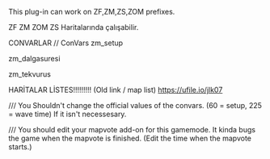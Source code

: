 This plug-in can work on ZF,ZM,ZS,ZOM prefixes.

ZF ZM ZOM ZS Haritalarında çalışabilir.


CONVARLAR // ConVars
zm_setup

zm_dalgasuresi

zm_tekvurus

HARİTALAR LİSTES!!!!!!!!! (Old link / map list)
https://ufile.io/jlk07

/// You Shouldn't change the official values of the convars. (60 = setup, 225 = wave time) If it isn't necessesary.


/// You should edit your mapvote add-on for this gamemode. It kinda bugs the game when the mapvote is finished. (Edit the time when the mapvote starts.)

